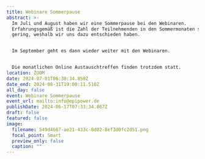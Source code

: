 ```yaml
---
title: Webinare Sommerpause
abstract: >-
  Im Juli und August haben wir eine Sommerpause bei den Webinaren.
  Erfahrungsgemäß ist die Zahl der Teilnehmenden in den Sommermonaten sehr
  gering, weshalb wir uns dazu entschieden haben.


  Im September geht es dann wieder weiter mit den Webinaren. 


  Die monatlichen Online Austauschtreffen finden trotzdem statt.
location: ZOOM
date: 2024-07-01T06:30:34.850Z
date_end: 2024-08-31T19:00:11.510Z
all_day: false
event: Webinare Sommerpause
event_url: mailto:info@epipower.de
publishDate: 2024-06-17T07:33:34.867Z
draft: false
featured: false
image:
  filename: 549d4667-ae21-433c-8d02-8ef3d0fc2d51.png
  focal_point: Smart
  preview_only: false
  caption: ""
---
```


